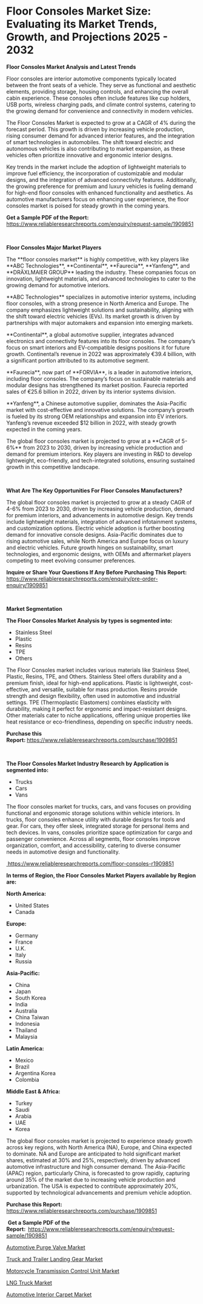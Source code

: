 <p><h1>Floor Consoles Market Size: Evaluating its Market Trends, Growth, and Projections 2025 - 2032</h1></p><p><strong>Floor Consoles Market Analysis and Latest Trends</strong></p>
<p><p>Floor consoles are interior automotive components typically located between the front seats of a vehicle. They serve as functional and aesthetic elements, providing storage, housing controls, and enhancing the overall cabin experience. These consoles often include features like cup holders, USB ports, wireless charging pads, and climate control systems, catering to the growing demand for convenience and connectivity in modern vehicles.</p><p>The Floor Consoles Market is expected to grow at a CAGR of 4% during the forecast period. This growth is driven by increasing vehicle production, rising consumer demand for advanced interior features, and the integration of smart technologies in automobiles. The shift toward electric and autonomous vehicles is also contributing to market expansion, as these vehicles often prioritize innovative and ergonomic interior designs.</p><p>Key trends in the market include the adoption of lightweight materials to improve fuel efficiency, the incorporation of customizable and modular designs, and the integration of advanced connectivity features. Additionally, the growing preference for premium and luxury vehicles is fueling demand for high-end floor consoles with enhanced functionality and aesthetics. As automotive manufacturers focus on enhancing user experience, the floor consoles market is poised for steady growth in the coming years.</p></p>
<p><strong>Get a Sample PDF of the Report:&nbsp;</strong> <a href="https://www.reliableresearchreports.com/enquiry/request-sample/1909851?utm_campaign=32&utm_medium=2&utm_source=Github&utm_content=ia&utm_term=22012025&utm_id=floor-consoles">https://www.reliableresearchreports.com/enquiry/request-sample/1909851</a></p>
<p>&nbsp;</p>
<p><strong>Floor Consoles Major Market Players</strong></p>
<p><p>The **floor consoles market** is highly competitive, with key players like **ABC Technologies**, **Continental**, **Faurecia**, **Yanfeng**, and **DRÄXLMAIER GROUP** leading the industry. These companies focus on innovation, lightweight materials, and advanced technologies to cater to the growing demand for automotive interiors.</p><p>**ABC Technologies** specializes in automotive interior systems, including floor consoles, with a strong presence in North America and Europe. The company emphasizes lightweight solutions and sustainability, aligning with the shift toward electric vehicles (EVs). Its market growth is driven by partnerships with major automakers and expansion into emerging markets.</p><p>**Continental**, a global automotive supplier, integrates advanced electronics and connectivity features into its floor consoles. The company’s focus on smart interiors and EV-compatible designs positions it for future growth. Continental’s revenue in 2022 was approximately €39.4 billion, with a significant portion attributed to its automotive segment.</p><p>**Faurecia**, now part of **FORVIA**, is a leader in automotive interiors, including floor consoles. The company’s focus on sustainable materials and modular designs has strengthened its market position. Faurecia reported sales of €25.6 billion in 2022, driven by its interior systems division.</p><p>**Yanfeng**, a Chinese automotive supplier, dominates the Asia-Pacific market with cost-effective and innovative solutions. The company’s growth is fueled by its strong OEM relationships and expansion into EV interiors. Yanfeng’s revenue exceeded $12 billion in 2022, with steady growth expected in the coming years.</p><p>The global floor consoles market is projected to grow at a **CAGR of 5-6%** from 2023 to 2030, driven by increasing vehicle production and demand for premium interiors. Key players are investing in R&D to develop lightweight, eco-friendly, and tech-integrated solutions, ensuring sustained growth in this competitive landscape.</p></p>
<p>&nbsp;</p>
<p><strong>What Are The Key Opportunities For Floor Consoles Manufacturers?</strong></p>
<p><p>The global floor consoles market is projected to grow at a steady CAGR of 4-6% from 2023 to 2030, driven by increasing vehicle production, demand for premium interiors, and advancements in automotive design. Key trends include lightweight materials, integration of advanced infotainment systems, and customization options. Electric vehicle adoption is further boosting demand for innovative console designs. Asia-Pacific dominates due to rising automotive sales, while North America and Europe focus on luxury and electric vehicles. Future growth hinges on sustainability, smart technologies, and ergonomic designs, with OEMs and aftermarket players competing to meet evolving consumer preferences.</p></p>
<p><strong>Inquire or Share Your Questions If Any Before Purchasing This Report:</strong> <a href="https://www.reliableresearchreports.com/enquiry/pre-order-enquiry/1909851?utm_campaign=32&utm_medium=2&utm_source=Github&utm_content=ia&utm_term=22012025&utm_id=floor-consoles">https://www.reliableresearchreports.com/enquiry/pre-order-enquiry/1909851</a></p>
<p>&nbsp;</p>
<p><strong>Market Segmentation</strong></p>
<p><strong>The Floor Consoles Market Analysis by types is segmented into:</strong></p>
<p><ul><li>Stainless Steel</li><li>Plastic</li><li>Resins</li><li>TPE</li><li>Others</li></ul></p>
<p><p>The Floor Consoles market includes various materials like Stainless Steel, Plastic, Resins, TPE, and Others. Stainless Steel offers durability and a premium finish, ideal for high-end applications. Plastic is lightweight, cost-effective, and versatile, suitable for mass production. Resins provide strength and design flexibility, often used in automotive and industrial settings. TPE (Thermoplastic Elastomers) combines elasticity with durability, making it perfect for ergonomic and impact-resistant designs. Other materials cater to niche applications, offering unique properties like heat resistance or eco-friendliness, depending on specific industry needs.</p></p>
<p><strong>Purchase this Report:&nbsp;</strong><a href="https://www.reliableresearchreports.com/purchase/1909851?utm_campaign=32&utm_medium=2&utm_source=Github&utm_content=ia&utm_term=22012025&utm_id=floor-consoles">https://www.reliableresearchreports.com/purchase/1909851</a></p>
<p>&nbsp;</p>
<p><strong>The Floor Consoles Market Industry Research by Application is segmented into:</strong></p>
<p><ul><li>Trucks</li><li>Cars</li><li>Vans</li></ul></p>
<p><p>The floor consoles market for trucks, cars, and vans focuses on providing functional and ergonomic storage solutions within vehicle interiors. In trucks, floor consoles enhance utility with durable designs for tools and gear. For cars, they offer sleek, integrated storage for personal items and tech devices. In vans, consoles prioritize space optimization for cargo and passenger convenience. Across all segments, floor consoles improve organization, comfort, and accessibility, catering to diverse consumer needs in automotive design and functionality.</p></p>
<p><a href="https://www.reliableresearchreports.com/floor-consoles-r1909851?utm_campaign=32&utm_medium=2&utm_source=Github&utm_content=ia&utm_term=22012025&utm_id=floor-consoles">&nbsp;https://www.reliableresearchreports.com/floor-consoles-r1909851</a></p>
<p><strong>In terms of Region, the Floor Consoles Market Players available by Region are:</strong></p>
<p>
    <p> <strong> North America: </strong>
        <ul>
            <li>United States</li>
            <li>Canada</li>
        </ul>
        </p> 
    <p> <strong> Europe: </strong>
        <ul>
            <li>Germany</li>
            <li>France</li>
            <li>U.K.</li>
            <li>Italy</li>
            <li>Russia</li>
        </ul>
        </p> 
    <p> <strong> Asia-Pacific: </strong>
        <ul>
            <li>China</li>
            <li>Japan</li>
            <li>South Korea</li>
            <li>India</li>
            <li>Australia</li>
            <li>China Taiwan</li>
            <li>Indonesia</li>
            <li>Thailand</li>
            <li>Malaysia</li>
        </ul>
        </p> 
    <p> <strong> Latin America: </strong>
        <ul>
            <li>Mexico</li>
            <li>Brazil</li>
            <li>Argentina Korea</li>
            <li>Colombia</li>
        </ul>
        </p> 
    <p> <strong> Middle East & Africa: </strong>
        <ul>
            <li>Turkey</li>
            <li>Saudi</li>
            <li>Arabia</li>
            <li>UAE</li>
            <li>Korea</li>
        </ul>
    </p>
    </p>
<p><p>The global floor consoles market is projected to experience steady growth across key regions, with North America (NA), Europe, and China expected to dominate. NA and Europe are anticipated to hold significant market shares, estimated at 30% and 25%, respectively, driven by advanced automotive infrastructure and high consumer demand. The Asia-Pacific (APAC) region, particularly China, is forecasted to grow rapidly, capturing around 35% of the market due to increasing vehicle production and urbanization. The USA is expected to contribute approximately 20%, supported by technological advancements and premium vehicle adoption.</p></p>
<p><strong>Purchase this Report: </strong><a href="https://www.reliableresearchreports.com/purchase/1909851?utm_campaign=32&utm_medium=2&utm_source=Github&utm_content=ia&utm_term=22012025&utm_id=floor-consoles">https://www.reliableresearchreports.com/purchase/1909851</a></p>
<p>&nbsp;<strong>Get a Sample PDF of the Report:&nbsp;&nbsp;</strong><a href="https://www.reliableresearchreports.com/enquiry/request-sample/1909851?utm_campaign=32&utm_medium=2&utm_source=Github&utm_content=ia&utm_term=22012025&utm_id=floor-consoles">https://www.reliableresearchreports.com/enquiry/request-sample/1909851</a></p>
<p><strong></strong></p>
<p><p><a href="https://github.com/JakirUddin651/Market-Research-Report-List-1/blob/main/automotive-purge-valve-market.md?utm_campaign=32&utm_medium=2&utm_source=Github&utm_content=ia&utm_term=22012025&utm_id=floor-consoles">Automotive Purge Valve Market</a></p><p><a href="https://github.com/gerdabatiskzv9/Market-Research-Report-List-1/blob/main/truck-and-trailer-landing-gear-market.md?utm_campaign=32&utm_medium=2&utm_source=Github&utm_content=ia&utm_term=22012025&utm_id=floor-consoles">Truck and Trailer Landing Gear Market</a></p><p><a href="https://github.com/irfadac/Market-Research-Report-List-5/blob/main/motorcycle-transmission-control-unit-market.md?utm_campaign=32&utm_medium=2&utm_source=Github&utm_content=ia&utm_term=22012025&utm_id=floor-consoles">Motorcycle Transmission Control Unit Market</a></p><p><a href="https://github.com/justalichtenberger/Market-Research-Report-List-1/blob/main/lng-truck-market.md?utm_campaign=32&utm_medium=2&utm_source=Github&utm_content=ia&utm_term=22012025&utm_id=floor-consoles">LNG Truck Market</a></p><p><a href="https://github.com/bensemilia864/Market-Research-Report-List-1/blob/main/automotive-interior-carpet-market.md?utm_campaign=32&utm_medium=2&utm_source=Github&utm_content=ia&utm_term=22012025&utm_id=floor-consoles">Automotive Interior Carpet Market</a></p></p>